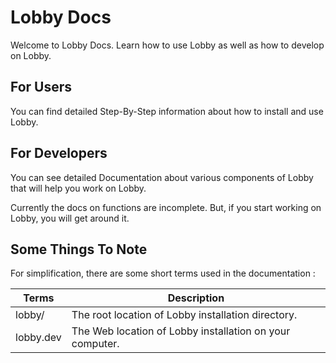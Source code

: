 # Lobby Docs

Welcome to Lobby Docs. Learn how to use Lobby as well as how to develop on Lobby.

## For Users

You can find detailed Step-By-Step information about how to install and use Lobby.

## For Developers

You can see detailed Documentation about various components of Lobby that will help you work on Lobby.

Currently the docs on functions are incomplete. But, if you start working on Lobby, you will get around it.

## Some Things To Note

For simplification, there are some short terms used in the documentation :

| Terms	  	| Description
| -------- 	| ------
| lobby/	  | The root location of Lobby installation directory.
| lobby.dev	| The Web location of Lobby installation on your computer.
